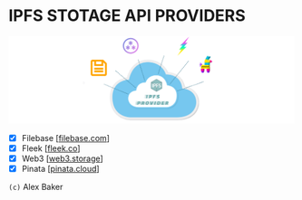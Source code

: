 # IPFS STOTAGE API PROVIDERS

<img alt="Create IPFS App" src="https://raw.githubusercontent.com/alexbakers/ipfs-storage/main/banner.png" />

- [x] Filebase [<a href="https://filebase.com">filebase.com</a>]
- [x] Fleek [<a href="https://fleek.co">fleek.co</a>]
- [x] Web3 [<a href="https://web3.storage">web3.storage</a>]
- [x] Pinata [<a href="https://pinata.cloud">pinata.cloud</a>]

`(c)` Alex Baker
